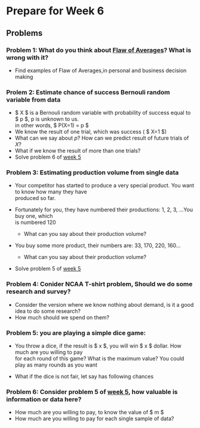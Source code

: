 # Prepare for Week 6
## Problems
### Problem 1: What do you think about [Flaw of Averages](../concepts/flaw_of_averages.md)? What is wrong with it?
- Find examples of Flaw of Averages,in personal and business decision making
### Prolem 2: Estimate chance of success Bernouli random variable from data
- $ X $ is a Bernouli random variable with probability of success equal to $ p $, p is unknown to us.  
in other words, $ P(X=1) = p $
- We know the result of one trial, which was success ( $ X=1 $)
- What can we say about $p$? How can we predict result of future trials of $X$?
- What if we know the result of more than one trials?
- Solve problem 6 of [week 5](week05.md)

### Problem 3: Estimating production volume from single data
- Your competitor has started to produce a very special product. You want to know how many they have  
produced so far.
- Fortunately for you, they have numbered their productions: 1, 2, 3, ...You buy one, which  
is numbered 120
    - What can you say about their production volume?   
- You buy some more product, their numbers are: 33, 170, 220, 160...
    - What can you say about their production volume?  

- Solve problem 5 of [week 5](week05.md)

### Problem 4: Conider NCAA T-shirt problem, Should we do some research and survey?
- Consider the version where we know nothing about demand, is it a good idea to do some research?  
- How much should we spend on them?

### Problem 5: you are playing a simple dice game:
- You throw a dice, if the result is $ x $, you will win $ x $ dollar. How much are you willing to pay  
for each round of this game? What is the maximum value? You could play as many rounds as you want

- What if the dice is not fair, let say has following chances

### Problem 6: Consider problem 5 of [week 5](week05.md), how valuable is information or data here?
- How much are you willing to pay, to know the value of $ m $
- How much are you willing to pay for each single sample of data?

